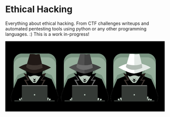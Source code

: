 # Ethical Hacking
Everything about ethical hacking. From CTF challenges writeups and automated pentesting tools using python or any other programming languages. :) This is a work in-progress!

![Ethical Hacker](./ethical-hackers-header.jpg "Ethical Hacker")
